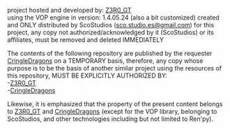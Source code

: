 project hosted and developed by: [Z3R0_GT](https://github.com/Z3R0GT) <br />
using the VOP engine in version: 1.4.05.24 (also a bit customized) created and ONLY distributed by ScoStudios (sco.studio.es@gmail.com) 
for this project, any copy not authorized/acknowledged by it (ScoStudios) or its affiliates, must be removed and deleted IMMEDIATELY

The contents of the following repository are published by the requester [CringleDragons](https://github.com/CringleDragons) on a 
TEMPORARY basis, therefore, any copy whose purpose is to be the basis of another similar project using the resources of this repository, MUST BE EXPLICITLY AUTHORIZED BY:<br />
-[Z3R0_GT](https://github.com/Z3R0GT)<br />
-[CringleDragons](https://github.com/CringleDragons)<br />

Likewise, it is emphasized that the property of the present content belongs to [Z3R0_GT](https://github.com/Z3R0GT) and [CringleDragons](https://github.com/CringleDragons) (except for the VOP library, 
belonging to ScoStudios, and other technologies including but not limited to Ren'py).
